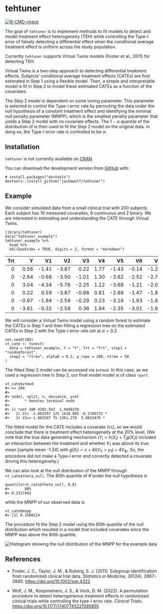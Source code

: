 
<!-- README.md is generated from README.Rmd. Please edit that file -->

# tehtuner

<!-- badges: start -->

[![R-CMD-check](https://github.com/jackmwolf/tehtuner/workflows/R-CMD-check/badge.svg)](https://github.com/jackmwolf/tehtuner/actions)
<!-- badges: end -->

The goal of `tehtuner` is to implement methods to fit models to detect
and model treatment effect heterogeneity (TEH) while controlling the
Type-I error of falsely detecting a differential effect when the
conditional average treatment effect is uniform across the study
population.

Currently `tehtuner` supports Virtual Twins models (Foster et al., 2011)
for detecting TEH.

Virtual Twins is a two-step approach to detecting differential treatment
effects. Subjects’ conditional average treatment effects (CATEs) are
first estimated in Step 1 using a flexible model. Then, a simple and
interpretable model is fit in Step 2 to model these estimated CATEs as a
function of the covariates.

The Step 2 model is dependent on some tuning parameter. This parameter
is selected to control the Type-I error rate by permuting the data under
the null hypothesis of a constant treatment effect and identifying the
minimal null penalty parameter (MNPP), which is the smallest penalty
parameter that yields a Step 2 model with no covariate effects. The
1 − *α* quantile of the distribution of is then used to fit the Step 2
model on the original data. In dong so, the Type-I error rate is
controlled to be *α*.

## Installation

`tehtuner` is not currently available on
[CRAN](https://CRAN.R-project.org).

You can download the development version from
[GitHub](https://github.com/) with:

    # install.packages("devtools")
    devtools::install_github("jackmwolf/tehtuner")

## Example

We consider simulated data from a small clinical trial with 200
subjects. Each subject has 10 measured covaraites, 8 continuous and 2
binary. We are interested in estimating and understanding the CATE
through Virtual Twins.

    library(tehtuner)
    data("tehtuner_example")
    tehtuner_example %>% 
      head %>% 
      kbl(booktabs = TRUE, digits = 2, format = "markdown")

| Trt |     Y |    V1 |    V2 |    V3 |   V4 |    V5 |    V6 |    V7 |   V8 |  V9 | V10 |
|----:|------:|------:|------:|------:|-----:|------:|------:|------:|-----:|----:|----:|
|   0 |  0.56 | -1.41 | -3.87 |  0.22 | 1.77 | -1.43 | -0.14 | -1.29 | 2.15 |   1 |   1 |
|   0 | -2.64 | -0.68 | -3.50 | -1.01 | 1.30 | -3.62 | -2.52 | -2.71 | 1.77 |   1 |   1 |
|   0 |  3.04 | -4.34 | -5.76 | -2.25 | 1.12 | -3.68 | -1.21 | -2.07 | 1.65 |   1 |   1 |
|   0 |  0.22 |  0.59 | -3.87 | -0.68 | 0.81 | -2.89 | -1.47 | -1.83 | 1.70 |   1 |   1 |
|   0 | -0.97 | -1.94 | -2.59 | -0.29 | 0.23 | -3.19 | -1.93 | -1.69 | 2.18 |   0 |   0 |
|   0 | -3.61 | -0.32 | -2.58 |  0.36 | 1.94 | -2.35 | -3.01 | -1.69 | 2.85 |   0 |   0 |

We will consider a Virtual Twins model using a random forest to estimate
the CATEs in Step 1 and then fitting a regression tree on the estimated
CATEs in Step 2 with the Type-I error rate set at *α* = 0.2.

    set.seed(100)
    vt_cate <- tunevt(
      data = tehtuner_example, Y = "Y", Trt = "Trt", step1 = "randomforest",
      step2 = "rtree", alpha0 = 0.2, p_reps = 100, ntree = 50
    )

The fitted Step 2 model can be accessed via `$vtmod`. In this case, as
we used a regression tree in Step 2, our final model model is of class
`rpart`.

    vt_cate$vtmod
    #> n= 200 
    #> 
    #> node), split, n, deviance, yval
    #>       * denotes terminal node
    #> 
    #> 1) root 200 4282.543  1.9449220  
    #>   2) V1< -1.081597 125 1418.895 -0.1780733 *
    #>   3) V1>=-1.081597 75 1361.278  5.4832470 *

The fitted model for the CATE includes a covariate (`V1`), so we would
conclude that there is treatment effect heterogeneity at the 20% level.
(We note that the true data generating mechanism
(*Y*<sub>*i*</sub> = *h*(*X*<sub>*i*</sub>) + *T*<sub>*i*</sub>*g*(*X*<sub>*i*</sub>))
included an interaction between the treatment and whether
*V*<sub>1</sub> was above its true mean \[sample mean -1.34\] with
*g*(*X*<sub>*i*</sub>) = *c* + 4*I*(*V*<sub>1*i*</sub> &gt; *μ*<sub>1</sub>) + 4*V*<sub>9*i*</sub>.
So, the procedure did not make a Type-I error *and* correctly detected a
covariate driving this heterogeneity.)

We can also look at the null distribution of the MNPP through
`vt_cate$theta_null`. The 80th quantile of *θ̂* under the null hypothesis
is

    quantile(vt_cate$theta_null, 0.8)
    #>       80% 
    #> 0.2317442

while the MNPP of our observed data is

    vt_cate$mnpp
    #> [1] 0.3508124

The procedure fit the Step 2 model using the 80th quantile of the null
distribution which resulted in a model that included covariates since
the MNPP was above the 80th quantile.

![Histogram showing the null distribution of the MNPP for the example
data](man/figures/README_mnpp_plot-2.png)

## References

-   Foster, J. C., Taylor, J. M., & Ruberg, S. J. (2011). Subgroup
    identification from randomized clinical trial data. *Statistics in
    Medicine, 30*(24), 2867–2880.
    <a href="https://doi.org/10.1002/sim.4322" class="uri">https://doi.org/10.1002/sim.4322</a>

-   Wolf, J. M., Koopmeiners, J. S., & Vock, D. M. (2022). A permutation
    procedure to detect heterogeneous treatment effects in randomized
    clinical trials while controlling the type-I error rate. *Clinical
    Trials*.
    <a href="https://doi.org/10.1177/17407745221095855" class="uri">https://doi.org/10.1177/17407745221095855</a>
